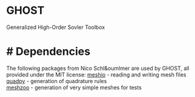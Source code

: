 # GHOST
Generalized High-Order Sovler Toolbox

# # Dependencies

The following packages from Nico Schl&oumlmer are used by GHOST, all provided under the MIT license:
[meshio](https://github.com/nschloe/meshio) - reading and writing mesh files<br/>
[quadpy](https://github.com/nschloe/quadpy) - generation of quadrature rules<br/>
[meshzoo](https://github.com/nschloe/meshzoo) - generation of very simple meshes for tests

